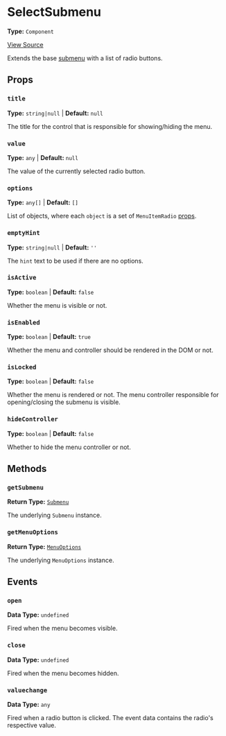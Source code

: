 # SelectSubmenu

**Type:** `Component`

[View Source](../../../../../../vime-player/src/plugins/settings/menu/submenu/SelectSubmenu.svelte)

Extends the base [submenu](./submenu.md) with a list of radio buttons.

## Props

### `title`

**Type:** `string|null` | **Default:** `null`

The title for the control that is responsible for showing/hiding the menu.

### `value`

**Type:** `any` | **Default:** `null`

The value of the currently selected radio button.

### `options`

**Type:** `any[]` | **Default:** `[]`

List of objects, where each `object` is a set of `MenuItemRadio` [props](../menu-item-radio.md#props).

### `emptyHint`

**Type:** `string|null` | **Default:** `''`

The `hint` text to be used if there are no options.

### `isActive`

**Type:** `boolean` | **Default:** `false`

Whether the menu is visible or not.

### `isEnabled`

**Type:** `boolean` | **Default:** `true`

Whether the menu and controller should be rendered in the DOM or not.

### `isLocked`

**Type:** `boolean` | **Default:** `false`

Whether the menu is rendered or not. The menu controller responsible for opening/closing the 
submenu is visible.

### `hideController`

**Type:** `boolean` | **Default:** `false`

Whether to hide the menu controller or not.

## Methods

### `getSubmenu`

**Return Type:** [`Submenu`](./submenu.md)

The underlying `Submenu` instance.

### `getMenuOptions`

**Return Type:** [`MenuOptions`](../menu-options.md)

The underlying `MenuOptions` instance.

## Events

### `open`

**Data Type:** `undefined`

Fired when the menu becomes visible.

### `close`

**Data Type:** `undefined`

Fired when the menu becomes hidden.

### `valuechange`

**Data Type:** `any`

Fired when a radio button is clicked. The event data contains the radio's respective value.